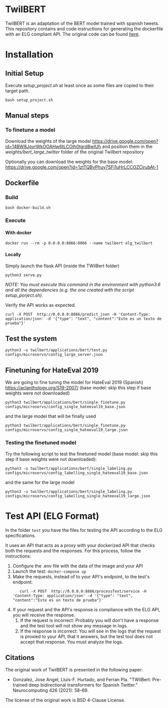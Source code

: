 # TwilBERT

TwilBERT is an adaptation of the BERT model trained with spanish tweets. This repository contains and code instructions for generating the dockerfile with an ELG compliant API. The original code can be found [here](https://github.com/jogonba2/TWilBert).

# Installation
## Initial Setup

Execute *setup_project.sh* at least once as some files are copied to their target path.

```
bash setup_project.sh
```

## Manual steps

### To finetune a model

Download the weights of the large model https://drive.google.com/open?id=14BW8JoyrWkOOAHw6tLCOlh0tgrd8wIUh and position them in the *weights/bert_large_twitter* folder of the original Twilbert repository

Optionally you can download the weights for the base model: https://drive.google.com/open?id=1ztTQBvPhuy7SFi1uHrLCCOZCirubAt-1


## Dockerfile

### Build

```
bash docker-build.sh
```

### Execute


#### With docker
```
docker run --rm -p 0.0.0.0:8866:8866 --name twilbert elg_twilbert
```

#### Locally

Simply launch the flask API (inside the TWilBert folder)

```
python3 serve.py
```

_NOTE: You must execute this command in the environment with *python3.6* and all the dependencies (e.g. the one created with the script *setup_porject.sh*)._

Verify the API works as expected.

```
curl -X POST  http://0.0.0.0:8866/predict_json -H 'Content-Type: application/json' -d '{"type": "text", "content":"Este es un texto de prueba"}'
```


## Test the system

```
python3 -u twilbert/applications/bert/test.py configs/microservs/config_large_server.json
```

## Finetuning for HateEval 2019

We are going to fine tuning the model for HateEval 2019 (Spanish) https://aclanthology.org/S19-2007/ (base model: skip this step if base weights were not downloaded)

```
python3 twilbert/applications/bert/single_finetune.py configs/microservs/config_single_hateeval19_base.json 
```

and the large model that will be finally used

```
python3 twilbert/applications/bert/single_finetune.py configs/microservs/config_single_hateeval19_large.json 
```

### Testing the finetuned model

Try the following script to test the finetuned model (base model: skip this step if base weights were not downloaded):

```
python3 -u twilbert/applications/bert/single_labeling.py configs/microservs/config_labelling_single_hateeval19_base.json 
```

and the same for the large model

```
python3 -u twilbert/applications/bert/single_labeling.py configs/microservs/config_labelling_single_hateeval19_large.json
```

# Test API (ELG Format)

In the folder `test` you have the files for testing the API according to the ELG specifications.

It uses an API that acts as a proxy with your dockerized API that checks both the requests and the responses.
For this process, follow the instructions:

1) Configure the .env file with the data of the image and your API
2) Launch the test: `docker-compose up`
3) Make the requests, instead of to your API's endpoint, to the test's endpoint:
   ```
      curl -X POST  http://0.0.0.0:8866/processText/service -H 'Content-Type: application/json' -d '{"type": "text", "content":"Este es un texto de prueba"}'
   ```
4) If your request and the API's response is compliance with the ELG API, you will receive the response.
   1) If the request is incorrect: Probably you will don't have a response and the test tool will not show any message in logs.
   2) If the response is incorrect: You will see in the logs that the request is proxied to your API, that it answers, but the test tool does not accept that response. You must analyze the logs.

## Citations
The original work of TwilBERT is presented in the following paper:

- Gonzalez, Jose Angel, Lluís-F. Hurtado, and Ferran Pla. "TWilBert: Pre-trained deep bidirectional transformers for Spanish Twitter." Neurocomputing 426 (2021): 58-69.

The license of the original work is BSD 4-Clause License.
